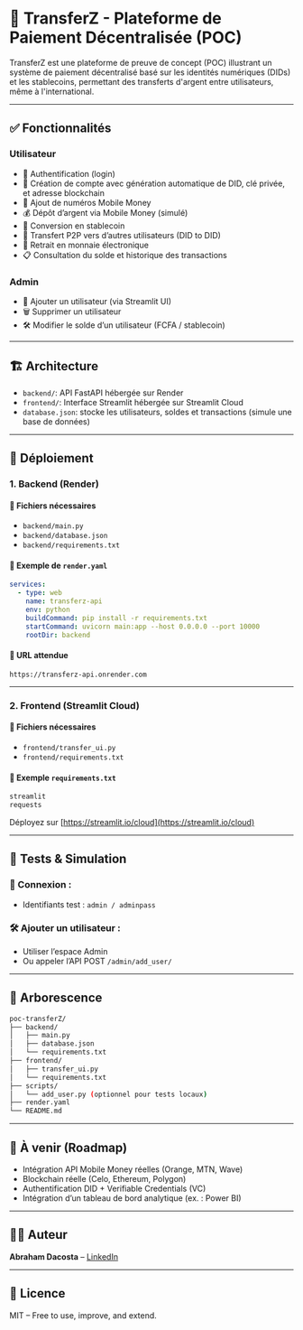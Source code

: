 # 🚀 TransferZ - Plateforme de Paiement Décentralisée (POC)

TransferZ est une plateforme de preuve de concept (POC) illustrant un système de paiement décentralisé basé sur les identités numériques (DIDs) et les stablecoins, permettant des transferts d'argent entre utilisateurs, même à l'international.

---

## ✅ Fonctionnalités

### Utilisateur
- 🔐 Authentification (login)
- 👤 Création de compte avec génération automatique de DID, clé privée, et adresse blockchain
- 📱 Ajout de numéros Mobile Money
- 💰 Dépôt d’argent via Mobile Money (simulé)
- 💱 Conversion en stablecoin
- 🔄 Transfert P2P vers d’autres utilisateurs (DID to DID)
- 💸 Retrait en monnaie électronique
- 📋 Consultation du solde et historique des transactions

### Admin
- 👑 Ajouter un utilisateur (via Streamlit UI)
- 🗑 Supprimer un utilisateur
- 🛠 Modifier le solde d’un utilisateur (FCFA / stablecoin)

---

## 🏗️ Architecture

- `backend/`: API FastAPI hébergée sur Render
- `frontend/`: Interface Streamlit hébergée sur Streamlit Cloud
- `database.json`: stocke les utilisateurs, soldes et transactions (simule une base de données)

---

## 🚀 Déploiement

### 1. Backend (Render)

#### 🔧 Fichiers nécessaires
- `backend/main.py`
- `backend/database.json`
- `backend/requirements.txt`

#### 📄 Exemple de `render.yaml`
```yaml
services:
  - type: web
    name: transferz-api
    env: python
    buildCommand: pip install -r requirements.txt
    startCommand: uvicorn main:app --host 0.0.0.0 --port 10000
    rootDir: backend
```

#### 🔗 URL attendue
`https://transferz-api.onrender.com`

---

### 2. Frontend (Streamlit Cloud)

#### 🔧 Fichiers nécessaires
- `frontend/transfer_ui.py`
- `frontend/requirements.txt`

#### 📄 Exemple `requirements.txt`
```txt
streamlit
requests
```

Déployez sur [https://streamlit.io/cloud](https://streamlit.io/cloud)

---

## 🧪 Tests & Simulation

### 🔐 Connexion :
- Identifiants test : `admin / adminpass`

### 🛠 Ajouter un utilisateur :
- Utiliser l’espace Admin
- Ou appeler l’API POST `/admin/add_user/`

---

## 📁 Arborescence
```bash
poc-transferZ/
├── backend/
│   ├── main.py
│   ├── database.json
│   └── requirements.txt
├── frontend/
│   ├── transfer_ui.py
│   └── requirements.txt
├── scripts/
│   └── add_user.py (optionnel pour tests locaux)
├── render.yaml
└── README.md
```

---

## 🔐 À venir (Roadmap)
- Intégration API Mobile Money réelles (Orange, MTN, Wave)
- Blockchain réelle (Celo, Ethereum, Polygon)
- Authentification DID + Verifiable Credentials (VC)
- Intégration d’un tableau de bord analytique (ex. : Power BI)

---

## 👨‍💻 Auteur
**Abraham Dacosta** – [LinkedIn](https://www.linkedin.com/in/therealabrahamdacosta/)

---

## 📄 Licence
MIT – Free to use, improve, and extend.

